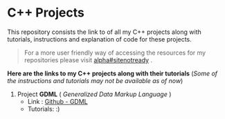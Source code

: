 # C++ Projects
This repository consists the link to of all my C++ projects along with  tutorials, instructions and explanation of code for these projects. 
>For a more user friendly way of accessing the resources for my  repositories please visit [alpha#sitenotready]() . 

**Here are the links to my C++ projects along with their tutorials** (*Some of the instructions and tutorials may not be available as of now*)
1. Project **GDML** ( *Generalized Data Markup Language* )
	- Link : [Github - GDML](https://github.com/Alpha-BLUE487/GDML-Generalized-Data-Markup-Language)
	- Tutorials: :)
<!--stackedit_data:
eyJoaXN0b3J5IjpbLTE1MzYzODY1NjgsLTg4ODYzODEzMywtND
k5MTE4NjIxXX0=
-->